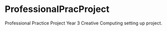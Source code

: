 # ProfessionalPracProject
Professional Practice Project Year 3 Creative Computing
setting up project.
